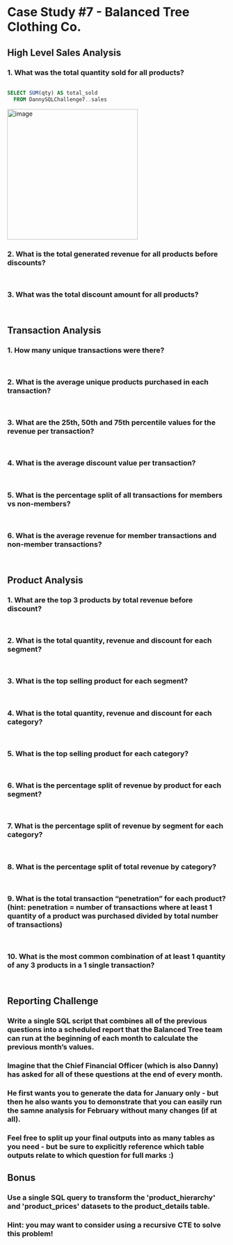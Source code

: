 # Case Study #7 - Balanced Tree Clothing Co.

## High Level Sales Analysis

### 1. What was the total quantity sold for all products?

````sql

SELECT SUM(qty) AS total_sold
  FROM DannySQLChallenge7..sales

````
<img width="300" alt="image" src="https://user-images.githubusercontent.com/59825363/219477894-fae2f0a3-824e-493f-a7a7-e8b3b6775dfd.png">



### 2. What is the total generated revenue for all products before discounts?

````sql



````


### 3. What was the total discount amount for all products?

````sql



````

## Transaction Analysis

### 1. How many unique transactions were there?

````sql



````

### 2. What is the average unique products purchased in each transaction?

````sql



````

### 3. What are the 25th, 50th and 75th percentile values for the revenue per transaction?

````sql



````

### 4. What is the average discount value per transaction?

````sql



````

### 5. What is the percentage split of all transactions for members vs non-members?

````sql



````

### 6. What is the average revenue for member transactions and non-member transactions?

````sql



````

## Product Analysis

### 1. What are the top 3 products by total revenue before discount?

````sql



````


### 2. What is the total quantity, revenue and discount for each segment?

````sql



````


### 3. What is the top selling product for each segment?

````sql



````


### 4. What is the total quantity, revenue and discount for each category?

````sql



````


### 5. What is the top selling product for each category?

````sql



````


### 6. What is the percentage split of revenue by product for each segment?

````sql



````


### 7. What is the percentage split of revenue by segment for each category?

````sql



````


### 8. What is the percentage split of total revenue by category?

````sql



````


### 9. What is the total transaction “penetration” for each product? (hint: penetration = number of transactions where at least 1 quantity of a product was purchased divided by total number of transactions)

````sql



````


### 10. What is the most common combination of at least 1 quantity of any 3 products in a 1 single transaction?

````sql



````


## Reporting Challenge

### Write a single SQL script that combines all of the previous questions into a scheduled report that the Balanced Tree team can run at the beginning of each month to calculate the previous month’s values.

### Imagine that the Chief Financial Officer (which is also Danny) has asked for all of these questions at the end of every month.

### He first wants you to generate the data for January only - but then he also wants you to demonstrate that you can easily run the samne analysis for February without many changes (if at all).

### Feel free to split up your final outputs into as many tables as you need - but be sure to explicitly reference which table outputs relate to which question for full marks :)

## Bonus

### Use a single SQL query to transform the 'product_hierarchy' and 'product_prices' datasets to the product_details table.

### Hint: you may want to consider using a recursive CTE to solve this problem!

